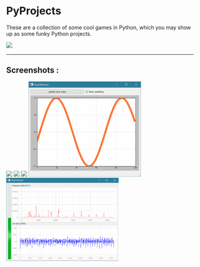 # PyProjects
These are a collection of some cool games in Python, which you may show up as some funky Python projects. 

<img width=50% src="https://banner2.cleanpng.com/20180712/yka/kisspng-professional-python-programmer-computer-programmin-python-logo-download-5b47725c1cc0d6.3474912915314089881178.jpg" >

<hr>

## Screenshots : 

<img src="https://user-images.githubusercontent.com/64016811/98468419-549f4300-2200-11eb-85e8-8b224976df2c.jpg" width=60%>
<img src="https://user-images.githubusercontent.com/64016811/98546067-680fe400-22bc-11eb-83df-eff2a2e4ffcf.jpg" width=60%>
<img src="https://user-images.githubusercontent.com/64016811/99259448-0d3c3680-2840-11eb-898c-386951e70f09.jpg" width=60%>
<img src="https://github.com/MainakRepositor/PyProjects/blob/master/Sine%20Scroll%20autograph/demo.gif?raw=true" width=60%>
<img src="https://github.com/MainakRepositor/PyProjects/raw/master/Audio%20monitor/demo.gif" width=60%>
